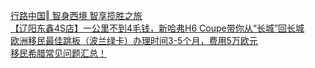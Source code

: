   
[行路中国‖ 智身西境 智享揽胜之旅](http://www.dianyue.me/archives/770/fyhssrc75965etev/)  
[【辽阳东鑫4S店】一公里不到4毛钱，新哈弗H6 Coupe带你从“长城”回长城](http://www.dianyue.me/archives/201/brfelixkqobj9uvf/)  
[欧洲移民最佳跳板（波兰绿卡）办理时间3-5个月，费用5万欧元](http://www.dianyue.me/archives/827/ni8x2jjy2ivjb8vz/)  
[移民希腊常见问题汇总！](http://www.dianyue.me/archives/043/k159bobfgq1akbjv/)